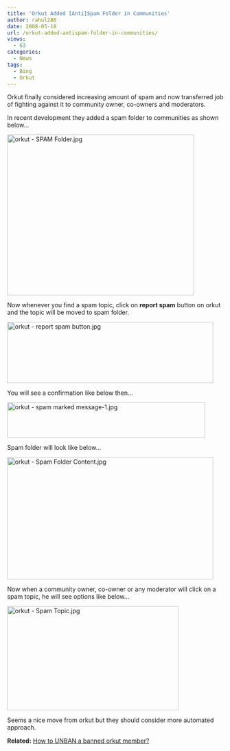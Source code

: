 ```yaml
---
title: 'Orkut Added [Anti]Spam Folder in Communities'
author: rahul286
date: 2008-05-18
url: /orkut-added-antispam-folder-in-communities/
views:
  - 63
categories:
  - News
tags:
  - Bing
  - Orkut
---
```

Orkut finally considered increasing amount of spam and now transferred job of fighting against it to community owner, co-owners and moderators.

In recent development they added a spam folder to communities as shown below&#8230;

<img class="wp-image-54464" src="http://cdn.devilsworkshop.org/files/2008/05/orkut-spam-folder.jpg" alt="orkut - SPAM Folder.jpg" width="435" height="373" />

Now whenever you find a spam topic, click on **report spam** button on orkut and the topic will be moved to spam folder.

<img src="http://cdn.devilsworkshop.org/files/2008/05/orkut-report-spam-button.jpg" alt="orkut - report spam button.jpg" width="480" height="142" />

You will see a confirmation like below then&#8230;

<img src="http://cdn.devilsworkshop.org/files/2008/05/orkut-spam-marked-message-1.jpg" alt="orkut - spam marked message-1.jpg" width="461" height="82" />

Spam folder will look like below&#8230;

<img src="http://cdn.devilsworkshop.org/files/2008/05/orkut-spam-folder-content.jpg" alt="orkut - Spam Folder Content.jpg" width="480" height="284" />

Now when a community owner, co-owner or any moderator will click on a spam topic, he will see options like below&#8230;

<img src="http://cdn.devilsworkshop.org/files/2008/05/orkut-spam-topic.jpg" alt="orkut - Spam Topic.jpg" width="399" height="242" />

Seems a nice move from orkut but they should consider more automated approach.

**Related:** [How to UNBAN a banned orkut member?][1]

 [1]: http://devilsworkshop.org/2006/12/15/orkut-to-unban-a-user-from-banned-community/
